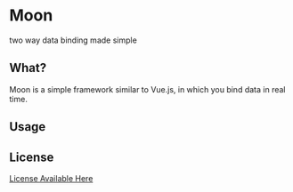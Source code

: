# Moon

two way data binding made simple

## What?

Moon is a simple framework similar to Vue.js, in which you bind data in real time.

## Usage

## License

[License Available Here](http://kingpixil.github.io/license)